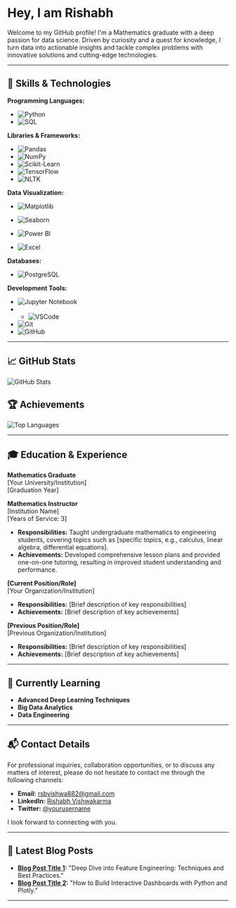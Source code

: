 # Hey, I am Rishabh

Welcome to my GitHub profile! I'm a Mathematics graduate with a deep passion for data science. Driven by curiosity and a quest for knowledge, I turn data into actionable insights and tackle complex problems with innovative solutions and cutting-edge technologies.

---

## 🔧 Skills & Technologies

**Programming Languages:**
- ![Python](https://img.shields.io/badge/Python-3776AB?style=flat&logo=python&logoColor=white)
- ![SQL](https://img.shields.io/badge/SQL-4479A1?style=flat&logo=postgresql&logoColor=white)

**Libraries & Frameworks:**
- ![Pandas](https://img.shields.io/badge/Pandas-150458?style=flat&logo=pandas&logoColor=white)
- ![NumPy](https://img.shields.io/badge/NumPy-013243?style=flat&logo=numpy&logoColor=white)
- ![Scikit-Learn](https://img.shields.io/badge/Scikit--Learn-F7931E?style=flat&logo=scikit-learn&logoColor=white)
- ![TensorFlow](https://img.shields.io/badge/TensorFlow-FF6F00?style=flat&logo=tensorflow&logoColor=white)
- ![NLTK](https://img.shields.io/badge/NLTK-3C8C2A?style=flat&logo=nltk&logoColor=white)

**Data Visualization:**
- ![Matplotlib](https://img.shields.io/badge/Matplotlib-003B57?style=flat&logo=matplotlib&logoColor=white)
- ![Seaborn](https://img.shields.io/badge/Seaborn-9C66E0?style=flat&logo=seaborn&logoColor=white)

- ![Power BI](https://img.shields.io/badge/Power%20BI-F2C811?style=flat&logo=power-bi&logoColor=black)
- ![Excel](https://img.shields.io/badge/Excel-217346?style=flat&logo=microsoft-excel&logoColor=white)

**Databases:**
- ![PostgreSQL](https://img.shields.io/badge/PostgreSQL-4169E1?style=flat&logo=postgresql&logoColor=white)

**Development Tools:**
- ![Jupyter Notebook](https://img.shields.io/badge/Jupyter%20Notebook-F37626?style=flat&logo=jupyter&logoColor=white)
- - ![VSCode](https://img.shields.io/badge/VSCode-007ACC?style=flat&logo=visual-studio-code&logoColor=white)
- ![Git](https://img.shields.io/badge/Git-F05032?style=flat&logo=git&logoColor=white)
- ![GitHub](https://img.shields.io/badge/GitHub-181717?style=flat&logo=github&logoColor=white)

---


## 📈 GitHub Stats

![GitHub Stats](https://github-readme-stats.vercel.app/api?username=[YourGitHubUsername]&show_icons=true&hide_title=true&count_private=true&include_all_commits=true&hide=prs&hide_border=true&theme=radical)

## 🏆 Achievements

![Top Languages](https://github-readme-stats.vercel.app/api/top-langs/?username=[YourGitHubUsername]&layout=compact&hide_title=true&hide_border=true&theme=radical)

---

## 🎓 Education & Experience

**Mathematics Graduate**  
[Your University/Institution]  
[Graduation Year]

**Mathematics Instructor**  
[Institution Name]  
[Years of Service: 3]
- **Responsibilities:** Taught undergraduate mathematics to engineering students, covering topics such as [specific topics, e.g., calculus, linear algebra, differential equations].
- **Achievements:** Developed comprehensive lesson plans and provided one-on-one tutoring, resulting in improved student understanding and performance.

**[Current Position/Role]**  
[Your Organization/Institution]  
- **Responsibilities:** [Brief description of key responsibilities]
- **Achievements:** [Brief description of key achievements]

**[Previous Position/Role]**  
[Previous Organization/Institution]  
- **Responsibilities:** [Brief description of key responsibilities]
- **Achievements:** [Brief description of key achievements]

---

## 🌱 Currently Learning

- **Advanced Deep Learning Techniques**
- **Big Data Analytics**
- **Data Engineering**

---

## 📬 Contact Details

For professional inquiries, collaboration opportunities, or to discuss any matters of interest, please do not hesitate to contact me through the following channels:

- **Email:** [rsbvishwa882@gmail.com](mailto:rsbvishwa882@gmail.com)
- **LinkedIn:** [Rishabh Vishwakarma](https://www.linkedin.com/in/rishabh-vishwakarma-a73a141b2/)
- **Twitter:** [@yourusername](https://twitter.com/yourusername)

I look forward to connecting with you.

---

## 📝 Latest Blog Posts

- **[Blog Post Title 1](link-to-blog-post):** "Deep Dive into Feature Engineering: Techniques and Best Practices."
- **[Blog Post Title 2](link-to-blog-post):** "How to Build Interactive Dashboards with Python and Plotly."

---
